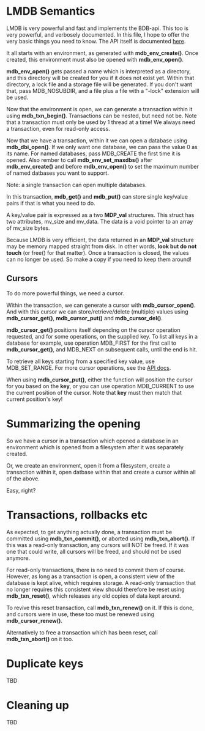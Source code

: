 # LMDB Semantics
LMDB is very powerful and fast and implements the BDB-api. This too is very
powerful, and verbosely documented. In this file, I hope to offer the very
basic things you need to know. The API itself is documented 
[here](http://symas.com/mdb/doc/group__mdb.html#details).

It all starts with an environment, as generated with **mdb\_env\_create()**.
Once created, this environment must also be opened with **mdb\_env\_open()**.

**mdb\_env\_open()** gets passed a name which is interpreted as a directory, and
this directory will be created for you if it does not exist yet. Within that
directory, a lock file and a storage file will be generated. If you don't
want that, pass MDB\_NOSUBDIR, and a file plus a file with a "-lock"
extension will be used. 

Now that the environment is open, we can generate a transaction within it
using **mdb\_txn\_begin()**.  Transactions can be nested, but need not be. 
Note that a transaction must only be used by 1 thread at a time!  We always
need a transaction, even for read-only access.

Now that we have a transaction, within it we can open a database using
**mdb\_dbi\_open()**. If we only want one database, we can pass the value 0
as its name.  For named databases, pass MDB\_CREATE the first time it is
opened.  Also rember to call **mdb\_env\_set\_maxdbs()** after
**mdb\_env\_create()** and before **mdb\_env\_open()** to set the maximum
number of named datbases you want to support.

Note: a single transaction can open multiple databases.

In this transaction, **mdb\_get()** and **mdb\_put()** can store single key/value pairs
if that is what you need to do. 

A key/value pair is expressed as a two **MDP\_val** structures. This struct
has two attributes, mv\_size and mv\_data. The data is a void pointer to an
array of mv\_size bytes. 

Because LMDB is very efficient, the data returned in an **MDP\_val** structure
may be memory mapped straight from disk. In other words, **look but do not
touch** (or free() for that matter). Once a transaction is closed, the
values can no longer be used. So make a copy if you need to keep them
around!

## Cursors
To do more powerful things, we need a cursor.

Within the transaction, we can generate a cursor with **mdb\_cursor\_open()**.  And
with this cursor we can store/retrieve/delete (multiple) values using
**mdb\_cursor\_get()**, **mdb\_cursor\_put()** and **mdb\_cursor\_del()**.

**mdb\_cursor\_get()** positions itself depending on the cursor operation
requested, and for some operations, on the supplied key. To list all keys in
a database for example, use operation MDB\_FIRST for the first call to
**mdb\_cursor\_get()**, and MDB\_NEXT on subsequent calls, until the end is
hit. 

To retrieve all keys starting from a specified key value, use
MDB\_SET\_RANGE.  For more cursor operations, see the [API
docs](http://symas.com/mdb/doc/group__mdb.html).

When using **mdb\_cursor\_put()**, either the function will position the
cursor for you based on the **key**, or you can use operation MDB\_CURRENT 
to use the current position of the cursor. Note that **key** must then match
that current position's key!

# Summarizing the opening

So we have a cursor in a transaction which opened a database in an
environment which is opened from a filesystem after it was separately created.

Or, we create an environment, open it from a filesystem, create a
transaction within it, open datbase within that and create a cursor within
all of the above.

Easy, right? 

# Transactions, rollbacks etc
As expected, to get anything actually done, a transaction must be committed
using **mdb\_txn\_commit()**, or aborted using **mdb\_txn\_abort()**.  If
this was a read-only transaction, any cursors will NOT be freed.  If it was
one that could write, all cursors will be freed, and should not be used
anymore.

For read-only transactions, there is no need to commit them of course.
However, as long as a transaction is open, a consistent view of the database
is kept alive, which requires storage. A read-only transaction that no
longer requires this consistent view should therefore be reset using
**mdb\_txn\_reset()**, which releases any old copies of data kept around.

To revive this reset transaction, call **mdb\_txn\_renew()** on it.
If this is done, and cursors were in use, these too must be renewed using
**mdb\_cursor\_renew()**.

Alternatively to free a transaction which has been reset, call
**mdb\_txn\_abort()** on it too.

# Duplicate keys
TBD

# Cleaning up
TBD
